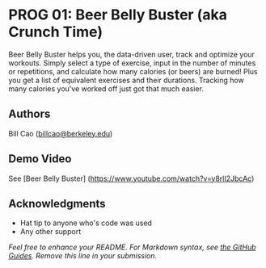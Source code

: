 # PROG 01: Beer Belly Buster (aka Crunch Time)

Beer Belly Buster helps you, the data-driven user, track and optimize your workouts. Simply select a type of exercise, input in the number of minutes or repetitions, and calculate how many calories (or beers) are burned! Plus you get a list of equivalent exercises and their durations. Tracking how many calories you've worked off just got that much easier.

## Authors

Bill Cao ([billcao@berkeley.edu](mailto:billcao@berkeley.edu))

## Demo Video

See [Beer Belly Buster] (https://www.youtube.com/watch?v=y8rlI2JbcAc)

## Acknowledgments

* Hat tip to anyone who's code was used
* Any other support

*Feel free to enhance your README. For Markdown syntax, see [the GitHub Guides](https://guides.github.com/features/mastering-markdown/). Remove this line in your submission.*
